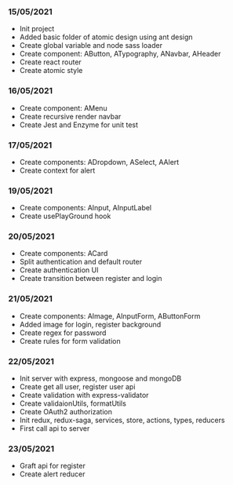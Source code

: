 ### 15/05/2021
- Init project
- Added basic folder of atomic design using ant design
- Create global variable and node sass loader
- Create component: AButton, ATypography, ANavbar, AHeader
- Create react router
- Create atomic style

### 16/05/2021
- Create component: AMenu
- Create recursive render navbar
- Create Jest and Enzyme for unit test

### 17/05/2021
- Create components: ADropdown, ASelect, AAlert
- Create context for alert

### 19/05/2021
- Create components: AInput, AInputLabel
- Create usePlayGround hook

### 20/05/2021
- Create components: ACard
- Split authentication and default router
- Create authentication UI
- Create transition between register and login

### 21/05/2021
- Create components: AImage, AInputForm, AButtonForm
- Added image for login, register background
- Create regex for password
- Create rules for form validation

### 22/05/2021
- Init server with express, mongoose and mongoDB
- Create get all user, register user api
- Create validation with express-validator
- Create validaionUtils, formatUtils
- Create OAuth2 authorization
- Init redux, redux-saga, services, store, actions, types, reducers
- First call api to server

### 23/05/2021
- Graft api for register
- Create alert reducer